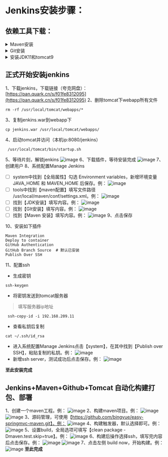 # Jenkins安装步骤：

## 依赖工具下载：

<details>
<summary>Maven安装</summary>

>

1、下载链接（夸克网盘）：[https://pan.quark.cn/s/6f3b64b84a2c](https://pan.quark.cn/s/6f3b64b84a2c)
或者从官网下载
```
wget https://dlcdn.apache.org/maven/maven-3/3.8.8/binaries/apache-maven-3.8.8-bin.tar.gz
```
2、解压安装并移动
```
tar -zxvf apache-maven-3.8.8-src.tar.gz
mv apache-maven-3.8.8 /usr/local/maven
```
3、配置环境变量
> vim /etc/profile.d/jenkins_tools.sh

```
export M2_HOME=/usr/local/maven 
export M2=$M2_HOME/bin 
PATH=$M2:$PATH:$HOME/bin:/usr/local/git/bin 
export MAVEN_HOME=/usr/local/maven 
export PATH=${MAVEN_HOME}/bin:$PATH 
```
4、刷新环境变量
```
source /etc/profile.d/jenkins_tools.sh
```
</details>

<details>
<summary>Git安装</summary>

>

下载链接（夸克网盘）：[https://pan.quark.cn/s/d0b1d505ce0b](https://pan.quark.cn/s/d0b1d505ce0b) ，使用此方式下载可跳过第2步
1、安装依赖
```
yum install curl-devel expat-devel gettext-devel openssl-devel zlib-devel gcc perl-ExtUtils-MakeMaker     fontconfig  -y
```
2、安装git
```
wget https://mirrors.edge.kernel.org/pub/software/scm/git/git-2.9.5.tar.gz
```
3、解压并进入到解压目录
```
tar -zxvf git-2.9.5.tar.gz  && cd git-2.9.5/
```
4、编译并安装在/usr/local/git 目录下
```
make prefix=/usr/local/git all && make prefix=/usr/local/git install
```
5、添加环境变量
> vim /etc/bashrc 

```
PATH=$PATH:$HOME/bin:/usr/local/git/bin
```
6、刷新环境变量
```
source /etc/bashrc
```
</details>

<details>
<summary>安装JDK11和tomcat9</summary>

>

1、安装JDK11，下载链接（夸克网盘）：[https://pan.quark.cn/s/6fcb6d97feee](https://pan.quark.cn/s/6fcb6d97feee)
2、安装tomcat9，下载链接（夸克网盘）：[https://pan.quark.cn/s/88840aab4104](https://pan.quark.cn/s/88840aab4104)
3、解压JDK和tomcat
```
 tar -zxvf jdk-11.0.16_linux-x64_bin.tar.gz && tar -zxvf apache-tomcat-9.0.79.tar.gz 
```
4、移动并重命名
```
mv jdk-11.0.16 /usr/local/java && mv apache-tomcat-9.0.79 /usr/local/tomcat
```
5、添加环境变量
> vim /etc/profile.d/java.sh

```
TOMCAT_HOME=/usr/local/tomcat
JAVA_HOME=/usr/local/java
PATH=$TOMCAT_HOME/bin:$JAVA_HOME/bin:$PATH
export TOMCAT_HOME JAVA_HOME PATH
```
6、刷新环境变量
```
source /etc/profile.d/java.sh
```
</details>

## 正式开始安装jenkins
1、下载jenkins，下载链接（夸克网盘）：[https://pan.quark.cn/s/f01fe8312095](https://pan.quark.cn/s/f01fe8312095)
2、删除tomcat下webapp所有文件
```
rm -rf /usr/local/tomcat/webapps/*
```
3、复制jenkins.war到webapp下
```
cp jenkins.war /usr/local/tomcat/webapps/
```
4、启动tomcat并访问（本机ip:8080/jenkins）
```
 /usr/local/tomcat/bin/startup.sh
```
5、等待片刻，解锁jenkins
![image](https://github.com/user-attachments/assets/2d793a12-ed80-4eda-87c1-8bb6ee501617)
6、下载插件，等待安装完成
![image](https://github.com/user-attachments/assets/82fb5514-91b7-493b-b9ab-6ce5663c7eb9)
7、创建用户
8、系统配置Manage Jenkins
- [ ] system中找到【全局属性】勾选 Environment variables，新增环境变量 JAVA_HOME 和 MAVEN_HOME 后保存。例：
![image](https://github.com/user-attachments/assets/cbe13d85-29d0-41f0-9130-df85530e089f)
- [ ] tools中找到【maven配置】填写文件路径 /usr/local/maven/conf/settings.xml。例：
![image](https://github.com/user-attachments/assets/4be23f56-3068-4eff-8049-7cfae2f62925)
- [ ] 找到【JDK安装】填写内容。例：
![image](https://github.com/user-attachments/assets/393c1554-0530-4b60-becb-b37072f4dac8)
- [ ] 找到【GIt安装】填写内容。例：
![image](https://github.com/user-attachments/assets/e501903f-096d-4d5e-8516-a9b7ab5c1ea6)
- [ ] 找到【Maven 安装】填写内容。例：
![image](https://github.com/user-attachments/assets/8fc40f14-cc45-47db-9ead-c603972b630b)
9、点击保存

10、安装如下插件
```
Maven Integration
Deploy to container
GitHub Authentication
GitHub Branch Source  # 默认已安装
Publish Over SSH
```
11、配置ssh

- 生成密钥
```
ssh-keygen 
```
- 将密钥发送到tomcat服务器
 > 填写服务器ip地址

```
 ssh-copy-id -i 192.168.209.11
```
- 查看私钥后复制
```
cat ~/.ssh/id_rsa
```
- 进入系统配置Manage Jenkins点击【system】，在其中找到【Publish over SSH】，粘贴复制的私钥。例：
![image](https://github.com/user-attachments/assets/24811584-5235-48d7-a324-c493d3a16059)
- 新增ssh server，测试成功后点击保存。例：
![image](https://github.com/user-attachments/assets/66176370-48f0-4e77-9e2e-1cce5e031dd6)

**至此安装完成**

## Jenkins+Maven+Github+Tomcat 自动化构建打包、部署
1、创建一个maven工程。例：
![image](https://github.com/user-attachments/assets/96d1f4dc-431f-42c2-b9d0-677b0664e551)
2、构建maven项目。例：
![image](https://github.com/user-attachments/assets/f3f43dfa-ad58-4555-b98d-60c9b08529f4)
![image](https://github.com/user-attachments/assets/cd29091e-0f92-4bd5-91fb-7ad204087701)
3、源码管理，可使用【https://github.com/bingyue/easy-springmvc-maven.git】。例：
![image](https://github.com/user-attachments/assets/68ae1a3a-39c8-4e78-a19e-7acd9c01b890)
4、构建触发器，默认选择即可。例：
![image](https://github.com/user-attachments/assets/2792301e-49ca-4aea-9da0-dcebfb8a53d3)
5、设置build，全局选项可填写【clean package -Dmaven.test.skip=true】。例：
![image](https://github.com/user-attachments/assets/90d1d1a3-4fc0-4c2a-839d-380a49619ab6)
6、构建后操作选择ssh，填写完内容后点击保存。例：
![image](https://github.com/user-attachments/assets/f85186a8-97e2-4ec0-abed-175c03f10314)
![image](https://github.com/user-attachments/assets/2292abbc-891a-43fb-b0d7-bd23bd93b848)
7、点击左侧 build now，开始构建。例：
![image](https://github.com/user-attachments/assets/87618709-46c4-46e1-ad9e-8be2a4075057)
**至此完成**